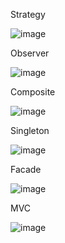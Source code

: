 Strategy

![image](https://github.com/Caboia/Bertoti/assets/111662298/015d7894-058b-4528-8f1b-c5c5de8d834c)

Observer

![image](https://github.com/Caboia/Bertoti/assets/111662298/774b2526-52a8-4050-8b0d-21e0dc464714)

Composite

![image](https://github.com/Caboia/Bertoti/assets/111662298/fed9b4c9-09ae-4466-bf45-513433d0a834)

Singleton

![image](https://github.com/Caboia/Bertoti/assets/111662298/6160f4f6-1921-4e61-a3e6-d507a18df2d7)

Facade 

![image](https://github.com/Caboia/Bertoti/assets/111662298/b434ae8e-ca4e-4ba0-948c-778908210c98)

MVC

![image](https://github.com/Caboia/Bertoti/assets/111662298/b3d6e33d-46e4-453b-8055-af28bb787274)


